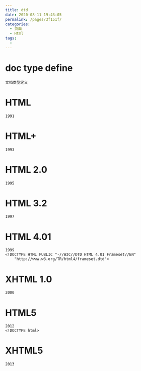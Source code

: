 ```yaml
---
title: dtd
date: 2020-08-11 19:43:05
permalink: /pages/3f151f/
categories: 
  - 页面
  - Html
tags: 
  - 
---
```


# doc type define 
	文档类型定义
# HTML
	1991
# HTML+
	1993
# HTML 2.0
	1995
# HTML 3.2
	1997
# HTML 4.01	
	1999
	<!DOCTYPE HTML PUBLIC "-//W3C//DTD HTML 4.01 Frameset//EN" 
	    "http://www.w3.org/TR/html4/frameset.dtd">
# XHTML 1.0
	2000
# HTML5
	2012
	<!DOCTYPE html>
# XHTML5	
	2013